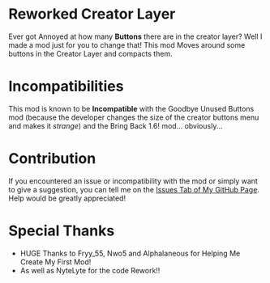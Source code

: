 # Reworked Creator Layer

Ever got Annoyed at how many **Buttons** there are in the creator layer? Well I made a mod just for you to change that! This mod Moves around some buttons in the Creator Layer and compacts them.

# Incompatibilities

This mod is known to be **Incompatible** with the Goodbye Unused Buttons mod (because the developer changes the size of the creator buttons menu and makes it *strange*) and the Bring Back 1.6! mod... obviously...

# Contribution

If you encountered an issue or incompatibility with the mod or simply want to give a suggestion, you can tell me on the [Issues Tab of My GitHub Page](https://github.com/LofracotestinoGD/Better-CreatorLayer/issues). Help would be greatly appreciated!

# Special Thanks

- HUGE Thanks to Fryy_55, Nwo5 and Alphalaneous for Helping Me Create My First Mod!
- As well as NyteLyte for the code Rework!!

